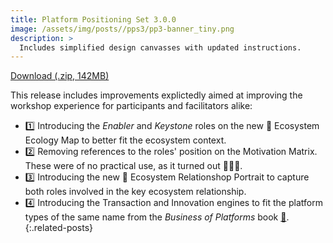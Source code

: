 ```yaml
---
title: Platform Positioning Set 3.0.0
image: /assets/img/posts//pps3/pp3-banner_tiny.png
description: >
  Includes simplified design canvasses with updated instructions.  
---
```


<a class="btn btn-primary" href="https://storage.googleapis.com/platform-positioning-system/platform-positioning-set_3.0.0.zip">Download (.zip, 142MB)</a>

This release includes improvements explictedly aimed at improving the workshop experience for participants and facilitators alike:

* 1️⃣ Introducing the *Enabler* and *Keystone* roles on the new 🎁 Ecosystem Ecology Map to better fit the ecosystem context.
* 2️⃣ Removing references to the roles' position on the Motivation Matrix. These were of no practical use, as it turned out 🤷🏽‍♀️.
* 3️⃣ Introducing the new 🎁 Ecosystem Relationshop Portrait to capture both roles involved in the key ecosystem relationship.
* 4️⃣ Introducing the Transaction and Innovation engines to fit the platform types of the same name from the *Business of Platforms* book [📖](https://www.goodreads.com/book/show/40604327-the-business-of-platforms).
{:.related-posts}
